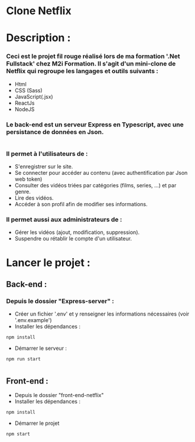 # Clone Netflix

# Description :

### Ceci est le projet fil rouge réalisé lors de ma formation '.Net Fullstack' chez M2i Formation. Il s'agit d'un mini-clone de Netflix qui regroupe les langages et outils suivants :

- Html
- CSS (Sass)
- JavaScript(.jsx)
- ReactJs
- NodeJS

### Le back-end est un serveur Express en Typescript, avec une persistance de données en Json.

#

### Il permet à l'utilisateurs de :

- S'enregistrer sur le site.
- Se connecter pour accéder au contenu (avec authentification par Json web token)
- Consulter des vidéos triées par catégories (films, series, ...) et par genre.
- Lire des vidéos.
- Accéder à son profil afin de modifier ses informations.

### Il permet aussi aux administrateurs de :

- Gérer les vidéos (ajout, modification, suppression).
- Suspendre ou rétablir le compte d'un utilisateur.

#

# Lancer le projet :

## Back-end :

### Depuis le dossier "Express-server" :

- Créer un fichier '.env' et y renseigner les informations nécessaires (voir '.env.example')
- Installer les dépendances :

```
npm install
```

- Démarrer le serveur :

```
npm run start
```

#

## Front-end :

- Depuis le dossier "front-end-netflix"
- Installer les dépendances :

```
npm install
```

- Démarrer le projet

```
npm start
```
